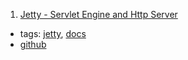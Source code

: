 1. [Jetty - Servlet Engine and Http Server](http://www.eclipse.org/jetty/documentation/)
  * tags: [jetty](tags/jetty.md), [docs](tags/docs.md)
  * [github](https://github.com/eclipse/jetty.project)
